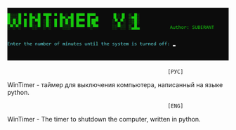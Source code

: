 ![alt WinTimer](https://github.com/SUBERANT/WinTimer/blob/master/Screenshot.png)     
     
                                                       [РУС]     
WinTimer - таймер для выключения компьютера, написанный на языке python.  
     
                                                       [ENG]     
WinTimer - The timer to shutdown the computer, written in python.
